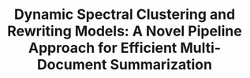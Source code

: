 ---
title: "Dynamic Spectral Clustering and Rewriting Models: A Novel Pipeline Approach for Efficient Multi-Document Summarization"
collection: publications
authors: "Guanghua Wang, Weili Wu, DingZhu Du"
venue: "IEEE/ACM TRANSACTIONS ON AUDIO, SPEECH, AND LANGUAGE PROCESSING"
year: 2024
link: # ""
---